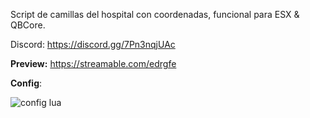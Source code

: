Script de camillas del hospital con coordenadas, funcional para ESX & QBCore.

Discord: https://discord.gg/7Pn3nqjUAc

**Preview:** https://streamable.com/edrgfe

**Config**:

![config lua](https://github.com/GinkaRP/gnk-camillas/assets/116312031/86cce994-cbe2-43f9-ad67-05b829e517df)
